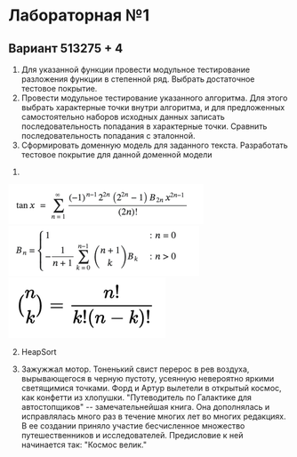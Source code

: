 # Лабораторная №1

## Вариант 513275 + 4

1. Для указанной функции провести модульное тестирование разложения функции в степенной ряд. Выбрать достаточное
   тестовое покрытие.
2. Провести модульное тестирование указанного алгоритма. Для этого выбрать характерные точки внутри алгоритма, и для
   предложенных самостоятельно наборов исходных данных записать последовательность попадания в характерные точки.
   Сравнить последовательность попадания с эталонной.
3. Сформировать доменную модель для заданного текста. Разработать тестовое покрытие для данной доменной модели

1)
![img.png](images/img_2.png)
![img.png](images/img.png)
![img2.png](images/img_1.png)

2) HeapSort

3) Зажужжал мотор. Тоненький свист перерос в рев воздуха, вырывающегося в черную пустоту, усеянную невероятно яркими
   светящимися точками. Форд и Артур вылетели в открытый космос, как конфетти из хлопушки.
   "Путеводитель по Галактике для автостопщиков" -- замечательнейшая книга. Она дополнялась и исправлялась много раз в
   течение многих лет во многих редакциях. В ее создании приняло участие бесчисленное множество путешественников и
   исследователей.
   Предисловие к ней начинается так: "Космос велик."
